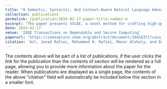 ```yaml
---
title: "A Semantic, Syntactic, And Context-Aware Natural Language Adversarial Example Generator"
collection: publications
permalink: /publication/2024-02-17-paper-title-number-4
excerpt: 'The paper presents SSCAE, a novel method for crafting high-quality adversarial examples (AEs) in natural language processing (NLP). SSCAE utilizes a masked language model to identify key words and generate substitutions, which are then evaluated by two language models for semantic and syntactic accuracy. Incorporating dynamic thresholds and local greedy search, SSCAE efficiently generates imperceptible AEs that maintain semantic and syntactic consistency.'
date: 2024-01-17
venue: 'IEEE Transactions on Dependable and Secure Computing'
paperurl: 'https://ieeexplore.ieee.org/abstract/document/10416371?casa_token=7det-sMRMREAAAAA:ul42iZoxilzMf7x1d4lKO1uWgZXObC8bApYhoqK4nXwIT20qvZScmInCcms9U8coJyeGLJ7m7g'
citation: 'Asl, Javad Rafiei, Mohammad H. Rafiei, Manar Alohaly, and Daniel Takabi. "A Semantic, Syntactic, And Context-Aware Natural Language Adversarial Example Generator." IEEE Transactions on Dependable and Secure Computing (2024).'
---
```


The contents above will be part of a list of publications, if the user clicks the link for the publication than the contents of section will be rendered as a full page, allowing you to provide more information about the paper for the reader. When publications are displayed as a single page, the contents of the above "citation" field will automatically be included below this section in a smaller font.
